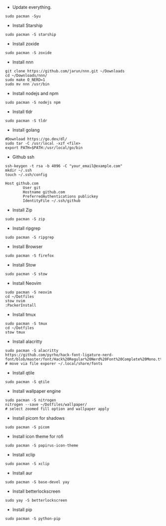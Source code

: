 
* Update everything.
```
sudo pacman -Syu
```

* Install Starship
```
sudo pacman -S starship
```

* Install zoxide
```
sudo pacman -S zoxide
```

* Install nnn
```
git clone https://github.com/jarun/nnn.git ~/Downloads
cd ~/Downloads/nnn/
sudo make O_NERD=1
sudo mv nnn /usr/bin
```

* Install nodejs and npm
```
sudo pacman -S nodejs npm
```

* Install tldr
```
sudo pacman -S tldr
```

* Install golang
```
#Download https://go.dev/dl/
sudo tar -C /usr/local -xzf <file>
export PATH=$PATH:/usr/local/go/bin
```

* Github ssh
```
ssh-keygen -t rsa -b 4096 -C "your_email@example.com"
mkdir ~/.ssh
touch ~/.ssh/config

Host github.com
        User git
        Hostname github.com
        PreferredAuthentications publickey
        IdentityFile ~/.ssh/github
```

* Install Zip
```
sudo pacman -S zip
```

* Install ripgrep
```
sudo pacman -S ripgrep
```

* Install Browser
```
sudo pacman -S firefox
```

* Install Stow 
```
sudo pacman -S stow
```

* Install Neovim
```
sudo pacman -S neovim
cd ~/Dotfiles
stow nvim
:PackerInstall
```

* Install tmux
```
sudo pacman -S tmux
cd ~/Dotfiles
stow tmux
```

* Install alacritty
```
sudo pacman -S alacritty
https://github.com/pyrho/hack-font-ligature-nerd-font/blob/master/font/Hack%20Regular%20Nerd%20Font%20Complete%20Mono.ttf
# move via file exporer ~/.local/share/fonts
```

* Install qtile
```
sudo pacman -S qtile
```

* Install wallpaper engine
```
sudo pacman -S nitrogen
nitrogen --save ~/Dotfiles/wallpaper/
# select zoomed fill option and wallpaper apply
```

* Install picom  for shadows
```
sudo pacman -S picom
```

* Install icon theme for rofi 
```
sudo pacman -S papirus-icon-theme
```

* Install xclip
```
sudo pacman -S xclip
```

* Install aur
```
sudo pacman -S base-devel yay 
```

* Install betterlockscreen
```
sudo yay -S betterlockscreen
```

* Install pip
```
sudo pacman -S python-pip
```
